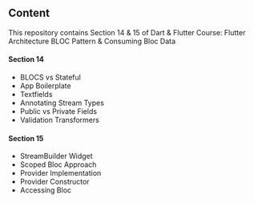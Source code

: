## Content

This repository contains Section 14 & 15 of Dart & Flutter Course: Flutter Architecture BLOC Pattern & Consuming Bloc Data

#### Section 14

- BLOCS vs Stateful
- App Boilerplate
- Textfields
- Annotating Stream Types
- Public vs Private Fields
- Validation Transformers

#### Section 15

- StreamBuilder Widget
- Scoped Bloc Approach
- Provider Implementation
- Provider Constructor
- Accessing Bloc
